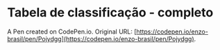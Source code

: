 # Tabela de classificação - completo

A Pen created on CodePen.io. Original URL: [https://codepen.io/enzo-brasil/pen/Pojydgg](https://codepen.io/enzo-brasil/pen/Pojydgg).


